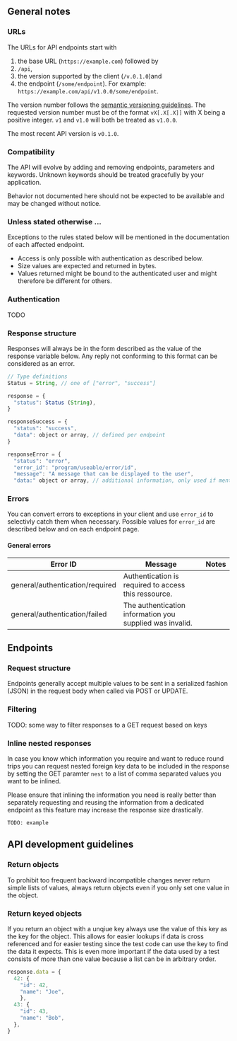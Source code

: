 ## General  notes

### URLs

The URLs for API endpoints start with 
1.  the base URL (`https://example.com`) followed by 
2.  `/api`,
3.  the version supported by the client (`/v.0.1.0`)and 
4.  the endpoint (`/some/endpoint`).
For example: `https://example.com/api/v1.0.0/some/endpoint`.

The version number follows the [semantic versioning guidelines](http://semver.org/). The requested version number must be of the format `vX[.X[.X]]` with X being a positive integer. `v1` and `v1.0` will both be treated as `v1.0.0`.

The most recent API version is `v0.1.0`.

### Compatibility

The API will evolve by adding and removing endpoints, parameters and keywords. Unknown keywords should be treated gracefully by your application.

Behavior not documented here should not be expected to be available and may be changed without notice.

### Unless stated otherwise ...

Exceptions to the rules stated below will be mentioned in the documentation of each affected endpoint.

- Access is only possible with authentication as described below.
- Size values are expected and returned in bytes.
- Values returned might be bound to the authenticated user and might therefore be different for others.

### Authentication

TODO

### Response structure

Responses will always be in the form described as the value of the response variable below. Any reply not conforming to this format can be considered as an error.

```javascript
// Type definitions
Status = String, // one of ["error", "success"] 

response = {
  "status": Status (String),
}

responseSuccess = {
  "status": "success",
  "data": object or array, // defined per endpoint
}

responseError = {
  "status": "error",
  "error_id": "program/useable/error/id",
  "message": "A message that can be displayed to the user",
  "data:" object or array, // additional information, only used if mentioned for a specific error
```

### Errors

You can convert errors to exceptions in your client and use `error_id` to selectivly catch them when necessary. Possible values for `error_id` are described below and on each endpoint page.

#### General errors
| Error ID | Message | Notes |
|----------|---------|-------|
| general/authentication/required | Authentication is required to access this ressource. | |
| general/authentication/failed | The authentication information you supplied was invalid. | |


## Endpoints

### Request structure

Endpoints generally accept multiple values to be sent in a serialized fashion (JSON) in the request body when called via POST or UPDATE.

### Filtering

TODO: some way to filter responses to a GET request based on keys

### Inline nested responses

In case you know which information you require and want to reduce round trips you can request nested foreign key data to be included in the response by setting the GET paramter `nest` to a list of comma separated values you want to be inlined.

Please ensure that inlining the information you need is really better than separately requesting and reusing the information from a dedicated endpoint as this feature may increase the response size drastically.

```
TODO: example
```

## API development guidelines

### Return objects

To prohibit too frequent backward incompatible changes never return simple lists of values, always return objects even if you only set one value in the object.

### Return keyed objects

If you return an object with a unqiue key always use the value of this key as the key for the object. This allows for easier lookups if data is cross referenced and for easier testing since the test code can use the key to find the data it expects. This is even more important if the data used by a test consists of more than one value because a list can be in arbitrary order.

```javascript
response.data = {
  42: {
    "id": 42,
    "name": "Joe",
    },
  43: {
    "id": 43,
    "name": "Bob",
  },
}
```
